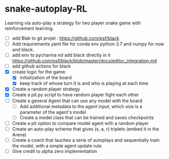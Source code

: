 # snake-autoplay-RL
Learning via auto-play a strategy for two player snake game with reinforcement learning. 


- [ ] add Blak to git projet : https://github.com/psf/black
- [ ] Add requirements yaml file for conda env python 3.7 and numpy for now and black.
- [ ] add env to pycharma nd add black directly in it https://github.com/psf/black/blob/master/docs/editor_integration.md
- [ ] add github actions for black
- [X] create logic for the game:
  - [X] initialization of the board
  - [X] keep track of whose turn it is and who is playing at each time
- [X] Create a random player strategy
- [X] Create a pit.py script to have random player fight each other
- [ ] Create a general Agent that can use any model with the board
  - [ ] Add additional metadata to the agent input, which size is a parameter of the agent's model
  - [ ] Create a model class that can be trained and saves checkpoints
- [ ] Create a pit option to compare model agent with a random player
- [ ] Create an auto-play scheme that gives (s, a, r) triplets (embed it in the Arena)
- [ ] Create a coach that lauches a serie of autoplays and sequentially train the model, with a simple agent update rule.
- [ ] Give credit to alpha zero implementation
